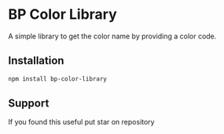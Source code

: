 # BP  Color Library

A simple library to get the color name by providing a color code.

## Installation
```bash
npm install bp-color-library
```
## Support 

If you found this useful put star on repository
